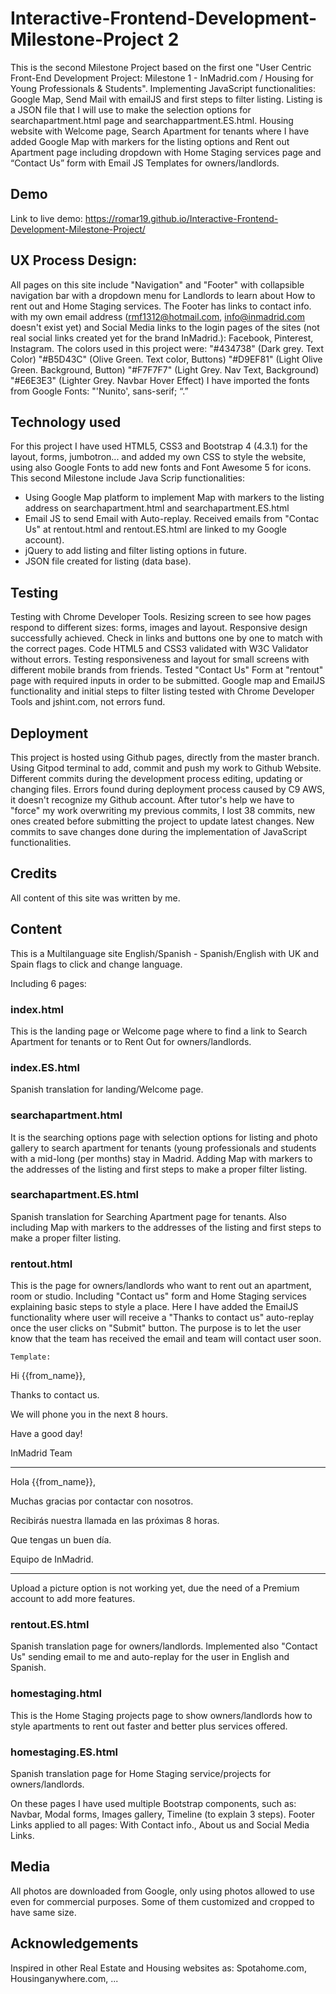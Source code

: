# Interactive-Frontend-Development-Milestone-Project 2

This is the second Milestone Project based on the first one "User Centric Front-End Development Project: Milestone 1 - InMadrid.com / Housing for Young Professionals & Students".
Implementing JavaScript functionalities: Google Map, Send Mail with emailJS and first steps to filter listing. Listing is a JSON file that I will use to make the selection options for searchapartment.html page and searchappartment.ES.html.
Housing website with Welcome page, Search Apartment for tenants where I have added Google Map with markers for the listing options and Rent out Apartment page including dropdown with Home Staging services page and “Contact Us” form with Email JS Templates for owners/landlords.

 

## Demo ##
Link to live demo:  https://romar19.github.io/Interactive-Frontend-Development-Milestone-Project/


## UX Process Design: ##
All pages on this site include "Navigation" and "Footer" with collapsible navigation bar with a dropdown menu for Landlords to learn about How to rent out and Home Staging services. The Footer has links to contact info. with my own email address (rmf1312@hotmail.com, info@inmadrid.com doesn't exist yet) and Social Media links to the login pages of the sites (not real social links created yet for the brand InMadrid.): Facebook, Pinterest, Instagram.
The colors used in this project were:
"#434738" (Dark grey. Text Color) "#B5D43C" (Olive Green. Text color, Buttons) "#D9EF81" (Light Olive Green. Background, Button) "#F7F7F7" (Light Grey. Nav Text, Background) "#E6E3E3" (Lighter Grey. Navbar Hover Effect)
I have imported the fonts from Google Fonts: "'Nunito', sans-serif; “.”


## Technology used ##
For this project I have used HTML5, CSS3 and Bootstrap 4 (4.3.1) for the layout, forms, jumbotron... and added my own CSS to style the website, using also Google Fonts to add new fonts and Font Awesome 5 for icons.
This second Milestone include Java Scrip functionalities: 
- Using Google Map platform to implement Map with markers to the listing address on searchapartment.html and searchapartment.ES.html 
- Email JS to send Email with Auto-replay. Received emails from "Contac Us" at rentout.html and rentout.ES.html are linked to my Google account). 
- jQuery to add listing and filter listing options in future. 
- JSON file created for listing (data base).


## Testing  ##
Testing with Chrome Developer Tools. Resizing screen to see how pages respond to different sizes: forms, images and layout. Responsive design successfully achieved. 
Check in links and buttons one by one to match with the correct pages. Code HTML5 and CSS3 validated with W3C Validator without errors. 
Testing responsiveness and layout for small screens with different mobile brands from friends. 
Tested "Contact Us" Form at "rentout" page with required inputs in order to be submitted. Google map and EmailJS functionality and initial steps to filter listing tested with Chrome Developer Tools and jshint.com, not errors fund.


## Deployment ##
This project is hosted using Github pages, directly from the master branch. 
Using Gitpod terminal to add, commit and push my work to Github Website. Different commits during the development process editing, updating or changing files. Errors found during deployment process caused by C9 AWS, it doesn't recognize my Github account. After tutor's help we have to "force" my work overwriting my previous commits, I lost 38 commits, new ones created before submitting the project to update latest changes. 
New commits to save changes done during the implementation of JavaScript functionalities.
 


## Credits ##
All content of this site was written by me.

## Content ##

This is a Multilanguage site English/Spanish - Spanish/English with UK and Spain flags to click and change language.

Including 6 pages: 

### index.html ###
This is the landing page or Welcome page where to find a link to Search Apartment for tenants or to Rent Out for owners/landlords.

### index.ES.html ###
Spanish translation for landing/Welcome page.

### searchapartment.html ###
It is the searching options page with selection options for listing and photo gallery to search apartment for tenants (young professionals and students with a mid-long (per months) stay in Madrid. Adding Map with markers to the addresses of the listing and first steps to make a proper filter listing. 

### searchapartment.ES.html ###
Spanish translation for Searching Apartment page for tenants. Also including Map with markers to the addresses of the listing and first steps to make a proper filter listing.

### rentout.html ###
This is the page for owners/landlords who want to rent out an apartment, room or studio. Including "Contact us" form and Home Staging services explaining basic steps to style a place.
Here I have added the EmailJS functionality where user will receive a "Thanks to contact us" auto-replay once the user clicks on "Submit" button. The purpose is to let the user know that the team has received the email and team will contact user soon.

    Template: 

Hi {{from_name}},                                           

Thanks to contact us.

We will phone you in the next 8 hours. 

Have a good day!

InMadrid Team

*******************

Hola {{from_name}}, 

Muchas gracias por contactar con nosotros. 

Recibirás nuestra llamada en las próximas 8 horas.

Que tengas un buen día.

Equipo de InMadrid.

-----------------------

Upload a picture option is not working yet, due the need of a Premium account to add more features.

### rentout.ES.html ###
Spanish translation page for owners/landlords. Implemented also "Contact Us" sending email to me and auto-replay for the user in English and Spanish. 

### homestaging.html ### 
This is the Home Staging projects page to show owners/landlords how to style apartments to rent out faster and better plus services offered.

### homestaging.ES.html ###
Spanish translation page for Home Staging service/projects for owners/landlords.

On these pages I have used multiple Bootstrap components, such as:
Navbar, Modal forms, Images gallery, Timeline (to explain 3 steps).
Footer Links applied to all pages: With Contact info., About us and Social Media Links.

## Media ##
All photos are downloaded from Google, only using photos allowed to use even for commercial purposes. Some of them customized and cropped to have same size.

## Acknowledgements ##

Inspired in other Real Estate and Housing websites as: Spotahome.com, Housinganywhere.com, ...